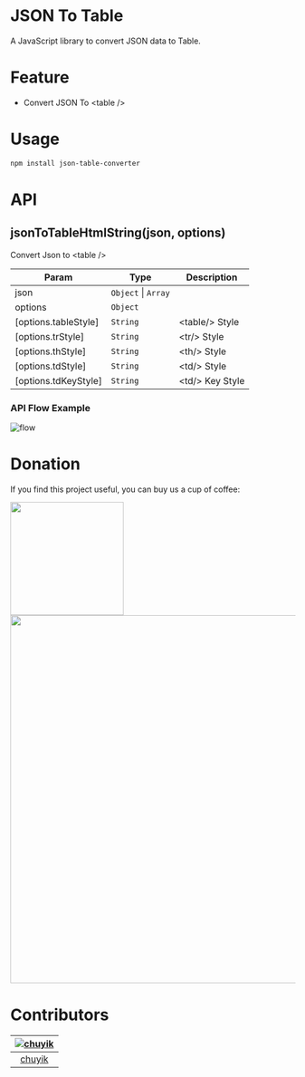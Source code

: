 JSON To Table
========

A JavaScript library to convert JSON data to Table.

# Feature

- Convert JSON To &lt;table /&gt;

# Usage

```bash
npm install json-table-converter
```

# API
## jsonToTableHtmlString(json, options)
Convert Json to &lt;table /&gt;

| Param | Type | Description |
| --- | --- | --- |
| json | <code>Object</code> \| <code>Array</code> |  |
| options | <code>Object</code> |  |
| [options.tableStyle] | <code>String</code> | &lt;table/&gt; Style |
| [options.trStyle] | <code>String</code> | &lt;tr/&gt; Style |
| [options.thStyle] | <code>String</code> | &lt;th/&gt; Style |
| [options.tdStyle] | <code>String</code> | &lt;td/&gt; Style |
| [options.tdKeyStyle] | <code>String</code> | &lt;td/&gt; Key Style |

### API Flow Example

<img src="https://storage.360buyimg.com/mtd/home/artboard-1-1544598367579.jpg" alt="flow">

# Donation

If you find this project useful, you can buy us a cup of coffee:    

<a href="https://www.paypal.me/chuyik" target="blank">
<img width="200" src="https://storage.360buyimg.com/mtd/home/donate_paypal_min1495016435786.png" alt="">
</a><br>     

<img width="650" src="https://storage.360buyimg.com/mtd/home/donate_cn1495017701926.png" alt="">

# Contributors
[![chuyik](https://avatars2.githubusercontent.com/u/6262943?v=3&s=120)](https://github.com/chuyik) |
:---:|
[chuyik](https://github.com/chuyik) |